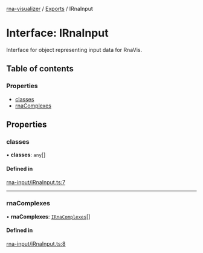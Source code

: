 [rna-visualizer](../README.md) / [Exports](../modules.md) / IRnaInput

# Interface: IRnaInput

Interface for object representing input data for RnaVis.

## Table of contents

### Properties

- [classes](IRnaInput.md#classes)
- [rnaComplexes](IRnaInput.md#rnacomplexes)

## Properties

### classes

• **classes**: `any`[]

#### Defined in

[rna-input/iRnaInput.ts:7](https://github.com/michalhercik/rna-visualizer/blob/846fdd7/lib/src/rna-input/iRnaInput.ts#L7)

___

### rnaComplexes

• **rnaComplexes**: [`IRnaComplexes`](IRnaComplexes.md)[]

#### Defined in

[rna-input/iRnaInput.ts:8](https://github.com/michalhercik/rna-visualizer/blob/846fdd7/lib/src/rna-input/iRnaInput.ts#L8)
